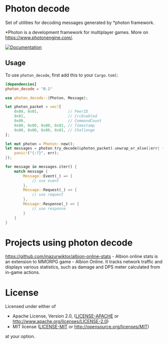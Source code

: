 Photon decode
=============

Set of utilities for decoding messages generated by *photon framework.

*Photon is a development framework for multiplayer games. More on https://www.photonengine.com/.

[![Documentation](https://docs.rs/photon_decode/badge.svg)](https://docs.rs/photon_decode/*/photon_decode/)


## Usage

To use `photon_decode`, first add this to your `Cargo.toml`:

```toml
[dependencies]
photon_decode = "0.1"
```


```rust
use photon_decode::{Photon, Message};

let photon_packet = vec![
    0x00, 0x01,             // PeerID
    0x01,                   // CrcEnabled
    0x00,                   // CommandCount
    0x00, 0x00, 0x00, 0x01, // Timestamp
    0x00, 0x00, 0x00, 0x01, // Challenge
];

let mut photon = Photon::new();
let messages = photon.try_decode(&photon_packet).unwrap_or_else(|err| {
    panic!("{:?}", err);
});

for message in messages.iter() {
    match message {
        Message::Event(_) => {
            // use event
        },
        Message::Request(_) => {
            // use request
        },
        Message::Response(_) => {
            // use response
        }
    }
}

```

# Projects using photon decode

https://github.com/mazurwiktor/albion-online-stats - Albion online stats is an extension to MMORPG game - Albion Online. It tracks network traffic and displays various statistics, such as damage and DPS meter calculated from in-game actions. 

# License
Licensed under either of

  * Apache License, Version 2.0, ([LICENSE-APACHE](LICENSE-APACHE) or http://www.apache.org/licenses/LICENSE-2.0)
  * MIT license ([LICENSE-MIT](LICENSE-MIT) or http://opensource.org/licenses/MIT)

at your option.